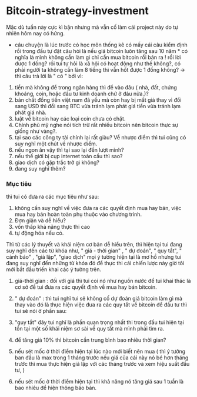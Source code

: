 # Bitcoin-strategy-investment
Mặc dù tuần này cực kì bận nhưng mà vẫn cố làm cái project này do tự nhiên hôm nay có hứng.
* câu chuyện là lúc trước có học môn thống kê có mấy cái câu kiểm định  rồi trong đầu tự đặt câu hỏi là nếu giá bitcoin luôn tăng sau 10 năm * có nghĩa là mình không cần làm gì chỉ cần mua bitcoin rồi bán ra ! rồi lời được 1 đống?
rồi tui tự hỏi là xã hội có hoạt động như thế không?, có phải người ta không cần làm 8 tiếng thì vẫn hốt được 1 đống không? -> thì câu trả lời là " có " bởi vì:
1. tiền mà không để trong ngân hàng thì để vào đâu ( nhà, đất, chứng khoáng, coin, hoặc đầu tư kinh doanh chứ ở đâu nữa.)?
2. bản chất đồng tiền việt nam đã yếu mà còn hay bị mất giá thay vì đổi sang USD thì đổi sang BTC vừa tránh lạm phát giá tiền vừa tránh lạm phát giá nhà.
3. luật về bitcoin hay các loại coin chưa có chặt.
4. Chính phủ mỹ nghe nói tích trữ rất nhiều bitcoin nên bitcoin thực sự giống như vàng?.
5. tại sao các công ty tài chính lại rất giàu?
Về nhược điểm thì tui cũng có suy nghĩ một chút về nhược điểm.
1. nếu ngon ăn vậy thì tại sao lại đến lượt mình?
2. nếu thế giới bị cụp internet toàn cầu thì sao?
3. giao dịch có gặp trắc trở gì không?
4. đang suy nghĩ thêm?
### Mục tiêu
thì tui có đưa ra các mục tiêu như sau:
1. không cần suy nghĩ về việc đưa ra các quyết định mua hay bán, việc mua hay bán hoàn toàn phụ thuộc vào chương trình.
2. Đơn giản và dễ hiểu?
3. vốn thấp khả năng thực thi cao
4. tự động hóa nếu có.

Thì từ các lý thuyết và khái niệm cơ bản dễ hiểu trên, thì hiện tại tui đang suy nghĩ đến các từ khóa như, " giá - thời gian" , " dự đoán", " quy tắt", " cảnh báo" , "giả lập", "giao dịch" mọi ý tưởng hiện tại là mơ hồ nhưng tui đang suy nghĩ đến những từ khóa đó để thực thi cái chiến lược này giờ tôi mới bắt đầu triến khai các ý tưởng trên.

1. giá-thời gian : đối với giá thì tui coi nó như nguồn nước để tui khai thác là cơ sở đề tui đưa ra các quyết định về mua hay bán bitcoin. 
2. " dự đoán" : thì tui nghĩ tui sẽ không cố dự đoán giá  bitcoin làm gì mà thay vào đó là thực hiện việc  đưa ra các quy tắt về bitcoin để đầu tư thì tui sẽ nói ở phần sau:
3. "quy tắt" đây tui nghĩ là phần quan trọng nhất thi trong đầu tui hiện tại tồn tại một số khái niệm sơ sài về quy tắt mà mình phải tìm ra.

1. để tăng giá 10% thì bitcoin cần trung bình bao nhiêu thời gian?
2. nếu sét mốc ở thời điểm hiện tại lúc nào mới biết nên mua 
( thì ý tưởng ban đầu là max trong 1 tháng trước nếu giá của cái này nó bé hơn tháng trước thì mua  thực hiện giả lập với các tháng trước và xem hiệu suất đầu tư,  )
3. nếu sét mốc ở thời điểm hiện tại thì khả năng nó tăng giá sau 1 tuần là bao nhiêu để hiện thông báo bán.